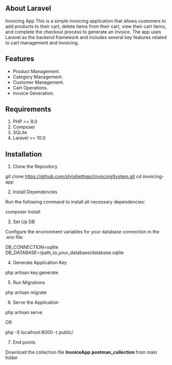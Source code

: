 
## About Laravel

Invoicing App
This is a simple invoicing application that allows customers to add products to their cart, delete items from their cart, view their cart items, and complete the checkout process to generate an invoice. The app uses Laravel as the backend framework and includes several key features related to cart management and invoicing.

## Features

- Product Management.
- Category Management.
- Customer Management.
- Cart Operations.
- Invoice Generation.

## Requirements

 1. PHP >= 8.0
 2. Composer
 3. SQLite
 4. Laravel >= 10.0

## Installation
1. Clone the Repository

git clone https://github.com/shrishettigar/invoicingSystem.git
cd invoicing-app

2. Install Dependencies

Run the following command to install all necessary dependencies:

composer install

3. Set Up DB

Configure the environment variables for your database connection in the .env file:

DB_CONNECTION=sqlite
DB_DATABASE=/path_to_your_database/database.sqlite

4. Generate Application Key

php artisan key:generate

5. Run Migrations

php artisan migrate

6. Serve the Application

php artisan serve

OR 

php -S localhost:8000 -t public/

7. End points

Download the collection file  <b>InvoiceApp.postman_collection </b> from main folder

